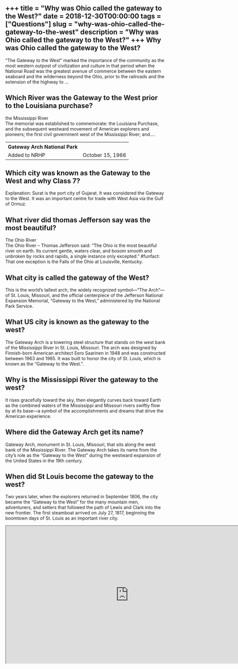 +++
title = "Why was Ohio called the gateway to the West?"
date = 2018-12-30T00:00:00
tags = ["Questions"]
slug = "why-was-ohio-called-the-gateway-to-the-west"
description = "Why was Ohio called the gateway to the West?"
+++
Why was Ohio called the gateway to the West?
--------------------------------------------

“The Gateway to the West” marked the importance of the community as the most western outpost of civilization and culture in that period when the National Road was the greatest avenue of commerce between the eastern seaboard and the wilderness beyond the Ohio, prior to the railroads and the extension of the highway to …

Which River was the Gateway to the West prior to the Louisiana purchase?
------------------------------------------------------------------------

the Mississippi River  
The memorial was established to commemorate: the Louisiana Purchase, and the subsequent westward movement of American explorers and pioneers; the first civil government west of the Mississippi River; and….

<table><tr><th>Gateway Arch National Park</th></tr><tr><td>Added to NRHP</td><td>October 15, 1966</td></tr></table>

Which city was known as the Gateway to the West and why Class 7?
----------------------------------------------------------------

Explanation: Surat is the port city of Gujarat. It was considered the Gateway to the West. It was an important centre for trade with West Asia via the Gulf of Ormuz.

What river did thomas Jefferson say was the most beautiful?
-----------------------------------------------------------

The Ohio River  
The Ohio River – Thomas Jefferson said: “The Ohio is the most beautiful river on earth. Its current gentle, waters clear, and bosom smooth and unbroken by rocks and rapids, a single instance only excepted.” #funfact: That one exception is the Falls of the Ohio at Louisville, Kentucky.

What city is called the gateway of the West?
--------------------------------------------

This is the world’s tallest arch, the widely recognized symbol—“The Arch”—of St. Louis, Missouri, and the official centerpiece of the Jefferson National Expansion Memorial, “Gateway to the West,” administered by the National Park Service.

What US city is known as the gateway to the west?
-------------------------------------------------

The Gateway Arch is a towering steel structure that stands on the west bank of the Mississippi River in St. Louis, Missouri. The arch was designed by Finnish-born American architect Eero Saarinen in 1948 and was constructed between 1963 and 1965. It was built to honor the city of St. Louis, which is known as the “Gateway to the West.”.

Why is the Mississippi River the gateway to the west?
-----------------------------------------------------

It rises gracefully toward the sky, then elegantly curves back toward Earth as the combined waters of the Mississippi and Missouri rivers swiftly flow by at its base—a symbol of the accomplishments and dreams that drive the American experience.

Where did the Gateway Arch get its name?
----------------------------------------

 Gateway Arch, monument in St. Louis, Missouri, that sits along the west bank of the Mississippi River. The Gateway Arch takes its name from the city’s role as the “Gateway to the West” during the westward expansion of the United States in the 19th century.

When did St Louis become the gateway to the west?
-------------------------------------------------

Two years later, when the explorers returned in September 1806, the city became the “Gateway to the West” for the many mountain men, adventurers, and setters that followed the path of Lewis and Clark into the new frontier. The first steamboat arrived on July 27, 1817, beginning the boomtown days of St. Louis as an important river city.

<iframe allow="accelerometer; autoplay; clipboard-write; encrypted-media; gyroscope; picture-in-picture" allowfullscreen="" class="__youtube_prefs__  epyt-is-override  no-lazyload" data-no-lazy="1" data-origheight="433" data-origwidth="770" data-skipgform_ajax_framebjll="" height="433" id="_ytid_65915" loading="lazy" src="https://www.youtube.com/embed/PRFs4MJOQFk?enablejsapi=1&autoplay=0&cc_load_policy=0&cc_lang_pref=&iv_load_policy=1&loop=0&modestbranding=0&rel=1&fs=1&playsinline=0&autohide=2&theme=dark&color=red&controls=1&" title="YouTube player" width="770"></iframe>